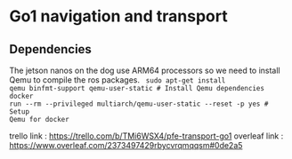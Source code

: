 # Go1 navigation and transport

## Dependencies
The jetson nanos on the dog use ARM64 processors so we need to install Qemu to compile the ros packages.
<code>
sudo apt-get install qemu binfmt-support qemu-user-static # Install Qemu dependencies
docker run --rm --privileged multiarch/qemu-user-static --reset -p yes # Setup Qemu for docker
</code>

trello link : https://trello.com/b/TMi6WSX4/pfe-transport-go1
overleaf link : https://www.overleaf.com/2373497429rbycvrqmqqsm#0de2a5
